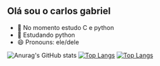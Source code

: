 ##  Olá sou o carlos gabriel

- 🔭 No momento estudo C e python
- 🌱 Estudando python
- 😄 Pronouns: ele/dele


![Anurag's GitHub stats](https://github-readme-stats.vercel.app/api?username=carlosrodrigues23&show_icons=true&theme=tokyonight)
[![Top Langs](https://github-readme-stats.vercel.app/api/top-langs/?username=carlosrodrigues23)](https://github.com/carlosrodrigues23/github-readme-stats)
[![Top Langs](https://github-readme-stats.vercel.app/api/top-langs/?username=carlosrodrigues23=c,python)](https://github.com/carlosrodrigues23/github-readme-stats)
